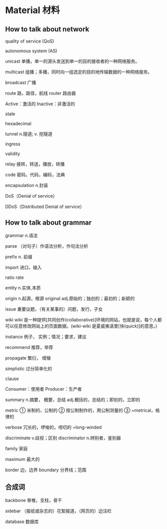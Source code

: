# Material 材料

## How to talk about network

quality of service (QoS) 

autonomous system (AS) 

unicast 单播，单一的源头发送到单一的目的接收者的一种网络服务。

multicast 组播；多播，同时向一组选定的目的地传输数据的一种网络服务。

broadcast 广播

route 路，路径，航线
router 路由器


Active：激活的
Inactive：非激活的

stale

hexadecimal


tunnel n.隧道; v. 挖隧道

ingress

validity


relay 接转，转送，播放，转播

code 密码，代码，编码，法典

encapsulation  n.封装

DoS（Denial of service）

DDoS（Distributed Denial of service）


## How to talk about grammar

grammar n.语法

parse （对句子）作语法分析，作句法分析


prefix n. 前缀



import 进口，输入

ratio 
rate

entity n.实体,本质


origin n.起源，根源
original adj.原始的；独创的；最初的；新颖的



issue 重要议题，（有关某事的）问题，发行，子女

wiki 
wiki 是一种提供[共同创作(collaborative)]环境的网站，也就是说，每个人都可以任意修改网站上的页面数据。(wiki-wiki 
是夏威夷语里[快(quick)]的意思。)

instance 例子， 实例；情况；要求，建议

recommend 推荐，举荐

propagate 繁衍， 增殖

simplistic 过分简单化的

clause

Consumer：使用者
Producer：生产者

summary 
n.摘要， 概要，总结
adj.概括的，总结的；即刻的，立即的

metric ① 米制的，公制的 ② 按公制制作的，用公制测量的 ③ =metrical，格律的

verbose 冗长的，啰唆的，唠叨的
=long-winded

discriminate v.歧视；区别
discriminator n.辨别者，鉴别器

family 家庭

maximum 最大的

border 边，边界
boundary 分界线；范围

## 合成词
backbone 脊椎，支柱，骨干

sidebar （报纸或杂志的）花絮报道，（网页的）边注栏

database 数据库
